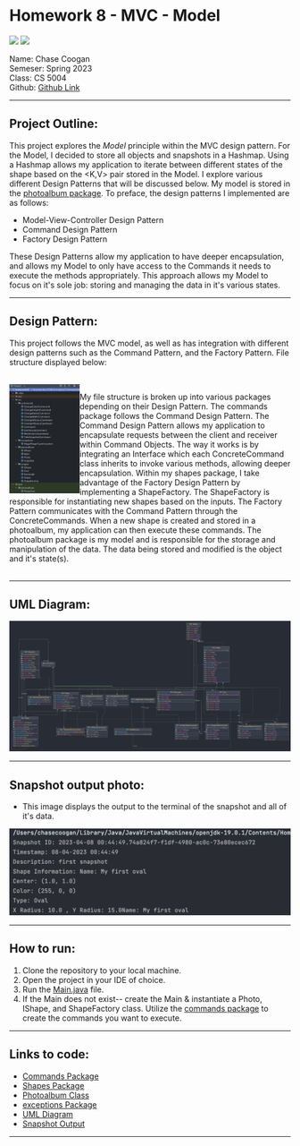 # Homework 8 - MVC - Model
![](https://img.shields.io/badge/Homework%208-MVC-blue) ![](https://img.shields.io/badge/Codestyle-Java-green)



Name: Chase Coogan\
Semeser: Spring 2023\
Class: CS 5004\
Github: [Github Link](https://github.com/cwcoogan)
___
## Project Outline:
This project explores the _Model_ principle within the MVC design pattern. For the Model, I decided to store all objects and snapshots in a Hashmap. Using a Hashmap allows my application to iterate between different states of the shape based on the <K,V> pair stored in the Model. I explore various different Design Patterns that will be discussed below. My model is stored in the [photoalbum package](src/photoalbum). To preface, the design patterns I implemented are as follows:

* Model-View-Controller Design Pattern
* Command Design Pattern
* Factory Design Pattern

These Design Patterns allow my application to have deeper encapsulation, and allows my Model to only have access to the Commands it needs to execute the methods appropriately. This approach allows my Model to focus on it's sole job: storing and managing the data in it's various states.
___ 
## Design Pattern:
This project follows the MVC model, as well as has integration with different design patterns such as the Command Pattern, and the Factory Pattern. File structure displayed below:

<br/>

<img src="filestructure.png" width="25%" height="40%" align="left" />
  
My file structure is broken up into various packages depending on their Design Pattern. The commands package follows the Command Design Pattern. The Command Design Pattern allows my application to encapsulate requests between the client and receiver within Command Objects. The way it works is by integrating an Interface which each ConcreteCommand class inherits to invoke various methods, allowing deeper encapsulation. Within my shapes package, I take advantage of the Factory Design Pattern by implementing a ShapeFactory. The ShapeFactory is responsible for instantiating new shapes based on the inputs. The Factory Pattern communicates with the Command Pattern through the ConcreteCommands. When a new shape is created and stored in a photoalbum, my application can then execute these commands. The photoalbum package is my model and is responsible for the storage and manipulation of the data. The data being stored and modified is the object and it's state(s).
<br clear="left"/>
<br/>
___ 

## UML Diagram:

![](UML.png)

___
## Snapshot output photo:
* This image displays the output to the terminal of the snapshot and all of it's data.

![](snapshot.png)
___
## How to run:
1. Clone the repository to your local machine.
2. Open the project in your IDE of choice.
3. Run the [Main.java](src/photoalbum/Main.java) file.
4. If the Main does not exist-- create the Main & instantiate a Photo, IShape, and ShapeFactory class. Utilize the [commands package](src/commands) to create the commands you want to execute. 
___ 
## Links to code:
* [Commands Package](src/commands)
* [Shapes Package](src/shapes)
* [Photoalbum Class](src/photoalbum)
* [exceptions Package](src/exceptions)
* [UML Diagram](UML.png)
* [Snapshot Output](snapshot.png)
___ 

        








